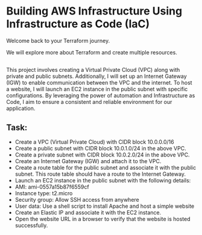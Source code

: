 # Building AWS Infrastructure Using Infrastructure as Code (IaC)

Welcome back to your Terraform journey.

We will explore more about Terraform and create multiple resources.


##
This project involves creating a Virtual Private Cloud (VPC) along with private and public subnets. Additionally, 
I will set up an Internet Gateway (IGW) to enable communication between the VPC and the internet. To host a website, 
I will launch an EC2 instance in the public subnet with specific configurations. By leveraging the power of automation and Infrastructure as Code, I aim to ensure a consistent and reliable environment for our application.

## Task:
- Create a VPC (Virtual Private Cloud) with CIDR block 10.0.0.0/16
- Create a public subnet with CIDR block 10.0.1.0/24 in the above VPC.
- Create a private subnet with CIDR block 10.0.2.0/24 in the above VPC.
- Create an Internet Gateway (IGW) and attach it to the VPC.
- Create a route table for the public subnet and associate it with the public subnet. This route table should have a route to the Internet Gateway.
- Launch an EC2 instance in the public subnet with the following details:
- AMI: ami-0557a15b87f6559cf
- Instance type: t2.micro
- Security group: Allow SSH access from anywhere
- User data: Use a shell script to install Apache and host a simple website
- Create an Elastic IP and associate it with the EC2 instance.
- Open the website URL in a browser to verify that the website is hosted successfully.
